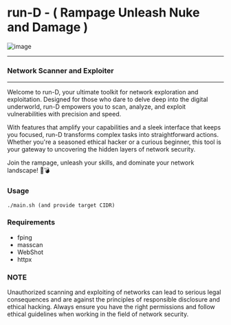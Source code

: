 # run-D - ( Rampage Unleash Nuke and Damage )
![image](https://github.com/user-attachments/assets/587620a1-64c1-4b2f-b20a-3e4ccf904e4b)

---
### Network Scanner and Exploiter
---
Welcome to run-D, your ultimate toolkit for network exploration and exploitation. Designed for those who dare to delve deep into the digital underworld, run-D empowers you to scan, analyze, and exploit vulnerabilities with precision and speed.

With features that amplify your capabilities and a sleek interface that keeps you focused, run-D transforms complex tasks into straightforward actions. Whether you're a seasoned ethical hacker or a curious beginner, this tool is your gateway to uncovering the hidden layers of network security.

Join the rampage, unleash your skills, and dominate your network landscape! 🚀💣

### Usage
```
./main.sh (and provide target CIDR)
```

### Requirements
- fping
- masscan
- WebShot
- httpx

### NOTE
Unauthorized scanning and exploiting of networks can lead to serious legal consequences and are against the principles of responsible disclosure and ethical hacking. Always ensure you have the right permissions and follow ethical guidelines when working in the field of network security.
